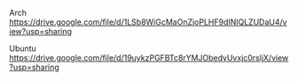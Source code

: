 Arch https://drive.google.com/file/d/1LSb8WiGcMaOnZjoPLHF9dINlQLZUDaU4/view?usp=sharing

Ubuntu https://drive.google.com/file/d/19uykzPGFBTc8rYMJObedyUvxjc0rsljX/view?usp=sharing
